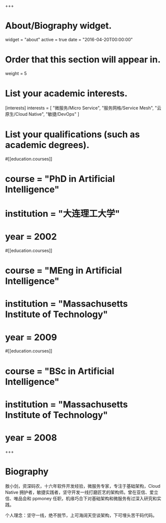 +++
# About/Biography widget.
widget = "about"
active = true
date = "2016-04-20T00:00:00"

# Order that this section will appear in.
weight = 5

# List your academic interests.
[interests]
  interests = [
    "微服务/Micro Service",
    "服务网格/Service Mesh",
    "云原生/Cloud Native",
    "敏捷/DevOps"
  ]

# List your qualifications (such as academic degrees).
#[[education.courses]]
#  course = "PhD in Artificial Intelligence"
#  institution = "大连理工大学"
#  year = 2002

#[[education.courses]]
#  course = "MEng in Artificial Intelligence"
#  institution = "Massachusetts Institute of Technology"
#  year = 2009

#[[education.courses]]
#  course = "BSc in Artificial Intelligence"
#  institution = "Massachusetts Institute of Technology"
#  year = 2008

+++

# Biography

敖小剑，资深码农，十六年软件开发经验，微服务专家，专注于基础架构，Cloud Native 拥护者，敏捷实践者，坚守开发一线打磨匠艺的架构师。曾在亚信、爱立信、唯品会和 ppmoney 任职，机缘巧合下对基础架构和微服务有过深入研究和实践。

个人理念：坚守一线，绝不脱节，上可海阔天空谈架构，下可埋头苦干码代码。
